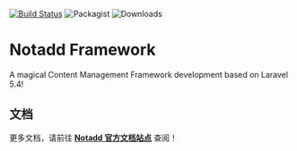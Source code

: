 [![Build Status](https://travis-ci.org/notadd/framework.svg?branch=master)](https://travis-ci.org/notadd/framework)
![Packagist](https://img.shields.io/packagist/v/notadd/framework.svg) 
![Downloads](https://img.shields.io/packagist/dt/notadd/framework.svg)
# Notadd Framework

A magical Content Management Framework development based on Laravel 5.4!

## 文档

更多文档，请前往 **[Notadd 官方文档站点](https://docs.notadd.com)** 查阅！
